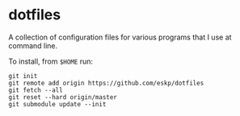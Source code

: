 dotfiles
========

A collection of configuration files for various programs that I use at command line.

To install, from `$HOME` run:

    git init
    git remote add origin https://github.com/eskp/dotfiles
    git fetch --all
    git reset --hard origin/master
    git submodule update --init
